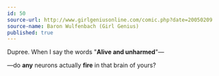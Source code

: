```yaml
---
id: 50
source-url: http://www.girlgeniusonline.com/comic.php?date=20050209
source-name: Baron Wulfenbach (Girl Genius)
published: true
---
```


<p>Dupree. When I say the words "<strong>Alive and unharmed</strong>"—</p>

<p>—do <strong>any</strong> neurons actually <strong>fire</strong> in that brain of yours?</p>



